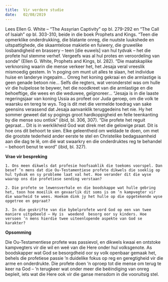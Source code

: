 ```yaml
---
title:  Vir verdere studie
date:   02/08/2019
---
```


Lees Ellen G. White – “The Assyrian Captivity” op bl. 279-292 en “The Call of Isaiah” op bl. 303-310, beide in die boek Prophets and Kings. “Teen die opmerklike onderdrukking, die blatante onreg, die nuutste luukshede en uitspattighede, die skaamtelose makietie en fuiwery, die gruwelike losbandigheid en brassery – teen [die euwels] van hul tydvak – het die profete hul stemme verhef. Vergeefs was al hul protes en veroordeling van sonde” (Ellen G. White, Prophets and Kings, bl. 282). “Die maatskaplike verknorsing waarin die mense verkeer het, het Jesaja veral vreeslik mismoedig gestem. In ’n poging om munt uit alles te slaan, het individue huise en landerye ingepalm… Onreg het koning gekraai en die armlastige is geen genade betoon nie… Selfs die regters, wat veronderstel was om hulle vir die hulpelose te beywer, het die noodkreet van die armlastige en die behoeftige, die wees en die weduwee, geïgnoreer…  “Jesaja is in die laaste regeringsjaar van koning Ussia as profeet oor Juda geroep, om die volk te waarsku en tereg te wys. Tog is dit met die vermelde toedrag van sake geensins verassend dat Jesaja aanvanklik teruggedeins het nie. Hy het sommer geweet dat sy pogings groot hardkoppigheid en felle teenkanting by die mense sou ontlok” (ibid, bl. 306, 307). “Die profete het reguit gepraat… Dit is in werklikheid God wat direk met die gelowige praat. Dit is hoe ons dit behoort te sien. Elke geleentheid om weldade te doen, om met die grootste tederheid ander eerste te stel en Christelike bedagsaamheid aan die dag te lê, om dié wat swaarkry en die onderdruktes reg te behandel – behoort benut te word” (ibid, bl. 327). 

**Vrae vir bespreking** 

`1. Ons meen dikwels dat profesie hoofsaaklik die toekoms voorspel. Dan besef ’n mens dat die Ou-Testamentiese profete dikwels die soeklig op hul tydvak en sy probleme laat val het. Hoe verander dit die wyse waarop ons die profetiese sending verstaan?` 

`2. Die profete se lewensverhale en die boodskappe wat hulle gebring het, toon hoe moeilik en gevaarlik dit soms is om ’n kampvegter vir die waarheid te wees. Hoekom dink jy het hulle op die opgetekende wyse opgetree en gepraat?` 

`3. In die geskrifte van die bybelprofete word God op een van twee maniere uitgebeeld – Hy is  woedend  besorg oor sy kinders. Hoe versoen ’n mens hierdie twee uiteenlopende aspekte van God se karakter?` 

**Opsomming**

Die Ou-Testamentiese profete was passievol, en dikwels kwaai en ontstoke kampvegters vir die wil en weë van die Here onder hul volksgenote. As boodskapper wat God se besorgdheid oor sy volk openbaar gemaak het, behels die profetiese passie ’n duidelike fokus op reg en geregtigheid vir die arme en onderdrukte. Die profete doen ‘n oproep tot die mense om terug te keer na God – ’n terugkeer wat onder meer die beëindiging van onreg bepleit, iets wat die Here ook vir die ganse mensdom in die vooruitsig stel.